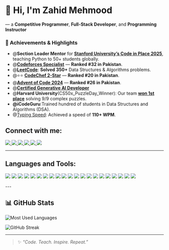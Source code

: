 # 👋 Hi, I'm Zahid Mehmood
 — a **Competitive Programmer**, **Full-Stack Developer**, and **Programming Instructor**
 
### 🚀 Achievements & Highlights

- @**Section Leader Mentor** for [**Stanford University’s Code in Place 2025**](https://digitalcredential.stanford.edu/check/65B75C1578500AFCDD0427D0F2C81E3CA24A311AF85C28AC9F20D2EC672F35CCdW03WjJDSFJ5RkVNcEhUT1gzWnVQMGQ1bEhpNENqOGNjNU1DajBTK010RUUvSk9F), teaching Python to 50+ students globally.
-  @[**Codeforces Specialist**](https://codeforces.com/profile/weblearning9) — **Ranked #32 in Pakistan**.
-  @[**LeetCode**](https://leetcode.com/u/dot_code/): **Solved 350+** Data Structures & Algorithms problems.
-  @⭐️⭐️ [**CodeChef 2-Star**](https://www.codechef.com/users/dot_code01) — **Ranked #20 in Pakistan**.
-  @[**Advent of Code 2024**](https://adventofcode.com/2024/leaderboard/private/view/4298347) — **Ranked #26 in Pakistan**.
-  @[**Certified Generative AI Developer**](https://www.linkedin.com/feed/update/urn:li:activity:7310920840143921155/)
-  @**Harvard University**(CS50x_PuzzleDay_Winner): Our team [**won 1st place**](https://www.linkedin.com/feed/update/urn:li:activity:7316717942438531072/)  solving 9/9 complex puzzles.
-  **@iCodeGuru**:Trained hundred of students in Data Structures and Algorithms (DSA).
-  @[Typing Speed](https://www.linkedin.com/feed/update/urn:li:activity:7216128265168551936/): Achieved a speed of **110+ WPM**.


## Connect with me:
<p align="left">
  <a href="https://www.linkedin.com/in/sirzahid/" target="_blank">
    <img src="https://img.shields.io/badge/-LinkedIn-0A66C2?style=flat&logo=linkedin&logoColor=white"/>
  </a>
  <a href="https://leetcode.com/dot_code/" target="_blank">
    <img src="https://img.shields.io/badge/-LeetCode-FFA116?style=flat&logo=leetcode&logoColor=black"/>
  </a>
   <a href="https://codeforces.com/profile/weblearning9" target="_blank">
    <img src="https://img.shields.io/badge/-Codeforces-1F8ACB?style=flat&logo=codeforces&logoColor=white"/>
  </a>
  <a href="https://www.codechef.com/users/dot_code01" target="_blank">
    <img src="https://img.shields.io/badge/-CodeChef-5B4638?style=flat&logo=codechef&logoColor=white"/>
  </a>
  <a href="https://medium.com/@weblearning9" target="_blank">
    <img src="https://img.shields.io/badge/-Medium-12100E?style=flat&logo=medium&logoColor=white"/>
  </a>
  <a href="https://www.youtube.com/channel/UCPcTRizVI1B6HpYzX6l3rrQ" target="_blank">
    <img src="https://img.shields.io/badge/-YouTube-FF0000?style=flat&logo=youtube&logoColor=white"/>
  </a>
</p>

---

## Languages and Tools:
<p align="left">
  <img src="https://img.shields.io/badge/C-00599C?style=flat&logo=c&logoColor=white"/>
  <img src="https://img.shields.io/badge/C++-00599C?style=flat&logo=c%2B%2B&logoColor=white"/>
  <img src="https://img.shields.io/badge/Python-3776AB?style=flat&logo=python&logoColor=white"/>
  <img src="https://img.shields.io/badge/JavaScript-F7DF1E?style=flat&logo=javascript&logoColor=black"/>
  <img src="https://img.shields.io/badge/HTML5-E34F26?style=flat&logo=html5&logoColor=white"/>
  <img src="https://img.shields.io/badge/CSS3-1572B6?style=flat&logo=css3&logoColor=white"/>
  <img src="https://img.shields.io/badge/Node.js-339933?style=flat&logo=node.js&logoColor=white"/>
  <img src="https://img.shields.io/badge/MySQL-4479A1?style=flat&logo=mysql&logoColor=white"/>
  <img src="https://img.shields.io/badge/MongoDB-47A248?style=flat&logo=mongodb&logoColor=white"/>
  <img src="https://img.shields.io/badge/MSSQL-CC2927?style=flat&logo=microsoft-sql-server&logoColor=white"/>
  <img src="https://img.shields.io/badge/Oracle-F80000?style=flat&logo=oracle&logoColor=white"/>
  <img src="https://img.shields.io/badge/PostgreSQL-336791?style=flat&logo=postgresql&logoColor=white"/>
  <img src="https://img.shields.io/badge/Postman-FF6C37?style=flat&logo=postman&logoColor=white"/>
  <img src="https://img.shields.io/badge/OpenCV-5C3EE8?style=flat&logo=opencv&logoColor=white"/>
  <img src="https://img.shields.io/badge/Pandas-150458?style=flat&logo=pandas&logoColor=white"/>
  <img src="https://img.shields.io/badge/Seaborn-0C0C0C?style=flat&logo=seaborn&logoColor=white"/>
  <img src="https://img.shields.io/badge/scikit--learn-F7931E?style=flat&logo=scikit-learn&logoColor=white"/>
  <img src="https://img.shields.io/badge/TensorFlow-FF6F00?style=flat&logo=tensorflow&logoColor=white"/>
  <img src="https://img.shields.io/badge/PyTorch-EE4C2C?style=flat&logo=pytorch&logoColor=white"/>
  <img src="https://img.shields.io/badge/Photoshop-31A8FF?style=flat&logo=adobe-photoshop&logoColor=white"/>
  <img src="https://img.shields.io/badge/Bootstrap-563D7C?style=flat&logo=bootstrap&logoColor=white"/>
</p>
---


## 📊 GitHub Stats

![Most Used Languages](https://github-readme-stats.vercel.app/api/top-langs/?username=IamZahidMehmood&layout=compact&langs_count=10&theme=default)

![GitHub Streak](https://github-readme-streak-stats.herokuapp.com/?user=IamZahidMehmood&theme=default)

---

> ✨ *“Code. Teach. Inspire. Repeat.”*
